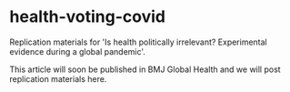 # health-voting-covid
Replication materials for 'Is health politically irrelevant? Experimental evidence during a global pandemic'.

This article will soon be published in BMJ Global Health and we will post replication materials here. 
